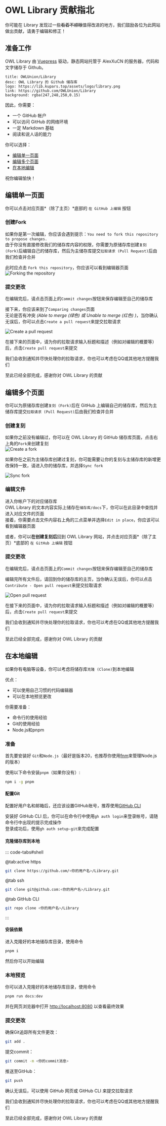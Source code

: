 # OWL Library 贡献指北

你可能在 Library 发现过一些~~看着不顺眼~~值得改进的地方，我们鼓励各位为此网站做出贡献，请勇于编辑和修正！

## 准备工作

OWL Library 由 [Vuepress](https://v2.vuepress.vuejs.org/zh/) 驱动，静态网站托管于 AlexXuCN 的服务器，代码和文字储存于 Github。

```component VPCard
title: OWLUnion/Library
desc: OWL Library 的 Github 储存库
logo: https://lib.kupars.top/assets/logo/library.png
link: https://github.com/OWLUnion/Library
background: rgba(247,248,250,0.15)
```

因此，你需要：  
- 一个 GitHub 帐户  
- 可以访问 GitHub 的网络环境
- 一定 Markdown 基础
- 阅读和说人话的能力

你可以选择：  
- [编辑单一页面](#编辑单一页面)
- [编辑多个页面](#编辑多个页面)
- [在本地编辑](#在本地编辑)

祝你编辑愉快！

## 编辑单一页面  

你可以点击对应页面*（除了主页）*底部的 `在 GitHub 上编辑` 按钮

### 创建Fork

如果你是第一次编辑，你应该会遇到提示：`You need to fork this repository to propose changes.`  
由于你没有直接修改我们的储存库内容的权限，你需要为原储存库创建`复刻 (Fork)`后编辑自己的储存库，然后为主储存库提交`拉取请求 (Pull Request)`后由我们检查并合并

此时应点击 `Fork this repository`，你应该可以看到编辑器页面
![Forking the repository](/assets/contributing-guide/Screenshot_20240127_144644_com.huawei.browser_edit_358387449985935.jpg)

### 提交更改

在编辑完后，请点击页面上的`Commit changes`按钮来保存编辑至自己的储存库

接下来，你应该来到了`Comparing changes`页面  
无论是否有冲突 *(Able to merge (绿色) 或 Unable to merge (红色) )*，当你确认无误后，你可以点击`Create a pull request`来提交拉取请求

![Create a pull request](/assets/contributing-guide/Screenshot_20240127_152002_com.huawei.browser.png)

在接下来的页面中，请为你的拉取请求输入标题和描述（例如对编辑的概要等）后，点击`Create pull request`来提交

我们会收到通知并尽快处理你的拉取请求，你也可以考虑在QQ或其他地方提醒我们

至此已经全部完成，感谢你对 OWL Library 的贡献

## 编辑多个页面

你可以为原储存库创建`复刻 (Fork)`后在 GitHub 上编辑自己的储存库，然后为主储存库提交`拉取请求 (Pull Request)`后由我们检查并合并

### 创建复刻

如果你之前没有编辑过，你可以在 OWL Library 的 GitHub 储存库页面，点击右上角的`Fork`来创建复刻  
![Create a fork](/assets/contributing-guide/Screenshot_20240127_152859_com.huawei.browser_edit_360087544396092.png)

如果你在之前为主储存库创建过复刻，你可能需要让你的复刻与主储存库的新增更改保持一致，请进入你的储存库，并选择`Sync fork`

![Sync fork](/assets/contributing-guide/Screenshot_20240127_155028.jpg)

### 编辑文件

进入你帐户下的对应储存库  
OWL Library 的文本内容实际上储存在`储存库/docs`下，你可以在此目录中查找并进入对应文件的页面  
接着，你需要点击文件内容右上角的三点菜单并选择`Edit in place`，你应该可以看到编辑器页面

或者，你可以**在创建复刻后**回到 OWL Library 网站，并点击对应页面*（除了主页）*底部的 `在 GitHub 上编辑` 按钮

### 提交更改

在编辑完后，请点击页面上的`Commit changes`按钮来保存编辑至自己的储存库

编辑完所有文件后，请回到你的储存库的主页，当你确认无误后，你可以点击`Contribute - Open pull request`来提交拉取请求

![Open pull request](/assets/contributing-guide/Screenshot_20240127_155707_com.huawei.browser.png)

在接下来的页面中，请为你的拉取请求输入标题和描述（例如对编辑的概要等）后，点击`Create pull request`来提交

我们会收到通知并尽快处理你的拉取请求，你也可以考虑在QQ或其他地方提醒我们

至此已经全部完成，感谢你对 OWL Library 的贡献

## 在本地编辑

如果你有电脑等设备，你可以考虑将储存库`克隆 (Clone)`到本地编辑

优点：  
- 可以使用自己习惯的代码编辑器
- 可以在本地预览更改

你需要准备：  
- 命令行的使用经验
- Git的使用经验
- Node.js和pnpm

### 准备

首先要安装好 `Git`和`Node.js`（最好是版本20，也推荐你使用[fnm](https://github.com/Schniz/fnm)来管理Node.js的版本）

使用以下命令安装`pnpm`（如果你没有）:  
```bash
npm i -g pnpm
```

#### 配置Git

配置好用户名和邮箱后，还应该设置GitHub账号，推荐使用[GitHub CLI](https://cli.github.com/)

安装好 GitHub CLI 后，你可以在命令行中使用`gh auth login`来登录帐号，请随命令行中出现的提示完成操作  
登录成功后，使用`gh auth setup-git`来完成配置

#### 克隆储存库到本地

::: code-tabs#shell

@tab:active https
```bash
git clone https://github.com/<你的用户名>/Library.git
```

@tab ssh
```bash
git clone git@github.com:<你的用户名>/Library.git
```

@tab GitHub CLI
```bash
git repo clone <你的用户名>/Library
```

:::

#### 安装依赖

进入克隆好的本地储存库目录，使用命令  
```bash
pnpm i
```

然后你可以开始编辑

### 本地预览

你可以进入克隆好的本地储存库目录，使用命令  
```bash
pnpm run docs:dev
```
并在网页浏览器中打开 <http://localhost:8080> 以查看最终效果

### 提交更改

确保Git追踪所有文件更改：
```bash
git add .
```

提交commit：
```bash
git commit -m <你的commit消息>
```

推送至GitHub：
```bash
git push
```

确认无误后，可以使用 GitHub 网页或 GitHub CLI 来提交拉取请求

我们会收到通知并尽快处理你的拉取请求，你也可以考虑在QQ或其他地方提醒我们

至此已经全部完成，感谢你对 OWL Library 的贡献